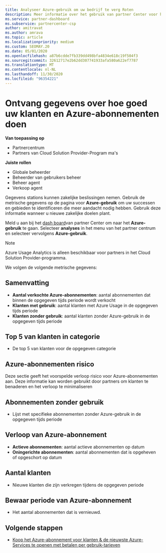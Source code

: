 ```yaml
---
title: Analyseer Azure-gebruik om uw bedrijf te verg Roten
description: Meer informatie over het gebruik van partner Center voor het ophalen van gegevens over het gebruik van de Azure-abonnementen van uw klanten. Gegevens zijn onder andere verkochte abonnementen, Risico's en in gebruik.
ms.service: partner-dashboard
ms.subservice: partnercenter-csp
author: amitravat
ms.author: amrava
ms.topic: article
ms.localizationpriority: medium
ms.custom: SEOMAY.20
ms.date: 05/01/2020
ms.openlocfilehash: a87b6cdde7fb339dd498bfa4834e618c19f504f3
ms.sourcegitcommit: 32612717e2b62dd307741933afa580a622ef7787
ms.translationtype: MT
ms.contentlocale: nl-NL
ms.lasthandoff: 11/30/2020
ms.locfileid: "96354221"
---
```

# <a name="get-data-about-how-well-your-customers-and-azure-subscriptions-are-doing"></a>Ontvang gegevens over hoe goed uw klanten en Azure-abonnementen doen

**Van toepassing op**

- Partnercentrum
- Partners van Cloud Solution Provider-Program ma's

**Juiste rollen**

- Globale beheerder
- Beheerder van gebruikers beheer
- Beheer agent
- Verkoop agent

Gegevens stations kunnen zakelijke beslissingen nemen. Gebruik de metrische gegevens op de pagina voor **Azure-gebruik** om uw successen en gebieden te identificeren die meer aandacht nodig hebben. Gebruik deze informatie wanneer u nieuwe zakelijke doelen plant.

Meld u aan bij het [dash board](https://partner.microsoft.com/dashboard)van partner Center om naar het **Azure-gebruik** te gaan. Selecteer **analyses** in het menu van het partner centrum en selecteer vervolgens **Azure-gebruik**.

> [!NOTE]
> Azure Usage Analytics is alleen beschikbaar voor partners in het Cloud Solution Provider-programma.

We volgen de volgende metrische gegevens:

## <a name="summary"></a>Samenvatting

- **Aantal verkochte Azure-abonnementen**: aantal abonnementen dat binnen de opgegeven tijds periode wordt verkocht  
- **Klanten met gebruik**: aantal klanten met Azure Usage in de opgegeven tijds periode  
- **Klanten zonder gebruik**: aantal klanten zonder Azure-gebruik in de opgegeven tijds periode  

## <a name="top-5-customers-in-category"></a>Top 5 van klanten in categorie

- De top 5 van klanten voor de opgegeven categorie  

## <a name="azure-subscriptions-at-risk"></a>Azure-abonnementen risico

Deze sectie geeft het voorspelde verloop risico voor Azure-abonnementen aan. Deze informatie kan worden gebruikt door partners om klanten te benaderen en het verloop te minimaliseren

## <a name="subscriptions-without-usage"></a>Abonnementen zonder gebruik

- Lijst met specifieke abonnementen zonder Azure-gebruik in de opgegeven tijds periode  

## <a name="azure-subscription-churn"></a>Verloop van Azure-abonnement

- **Actieve abonnementen**: aantal actieve abonnementen op datum  
- **Oningerichte abonnementen**: aantal abonnementen dat is opgeheven of opgeschort op datum  

## <a name="customer-count"></a>Aantal klanten

- Nieuwe klanten die zijn verkregen tijdens de opgegeven periode  

## <a name="azure-subscription-retention"></a>Bewaar periode van Azure-abonnement

- Het aantal abonnementen dat is vernieuwd.

 ## <a name="next-steps"></a>Volgende stappen

- [Koop het Azure-abonnement voor klanten & de nieuwste Azure-Services te openen met betalen per gebruik-tarieven](purchase-azure-plan.md)
